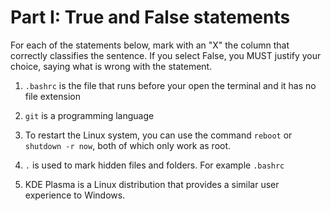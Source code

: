 # Part I: True and False statements

For each of the statements below, mark with an "X" the column that correctly classifies the sentence. If you select False, you MUST justify your choice, saying what is wrong with the statement.

1. `.bashrc` is the file that runs before your open the terminal and it has no file extension

2. `git` is a programming language

3. To restart the Linux system, you can use the command `reboot` or `shutdown -r now`, both of which only work as root.

4. `.` is used to mark hidden files and folders. For example `.bashrc`

5. KDE Plasma is a Linux distribution that provides a similar user experience to Windows.
